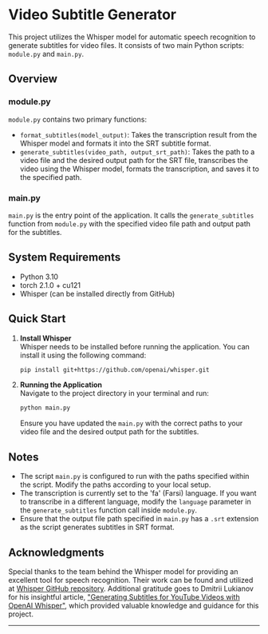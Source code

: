 # Video Subtitle Generator

This project utilizes the Whisper model for automatic speech recognition to generate subtitles for video files. It consists of two main Python scripts: `module.py` and `main.py`.

## Overview

### module.py
`module.py` contains two primary functions:

- `format_subtitles(model_output)`: Takes the transcription result from the Whisper model and formats it into the SRT subtitle format.
- `generate_subtitles(video_path, output_srt_path)`: Takes the path to a video file and the desired output path for the SRT file, transcribes the video using the Whisper model, formats the transcription, and saves it to the specified path.

### main.py
`main.py` is the entry point of the application. It calls the `generate_subtitles` function from `module.py` with the specified video file path and output path for the subtitles.

## System Requirements

- Python 3.10
- torch 2.1.0 + cu121
- Whisper (can be installed directly from GitHub)

## Quick Start

1. **Install Whisper**  
   Whisper needs to be installed before running the application. You can install it using the following command:

   ```bash
   pip install git+https://github.com/openai/whisper.git
   ```

2. **Running the Application**  
   Navigate to the project directory in your terminal and run:

   ```bash
   python main.py
   ```

   Ensure you have updated the `main.py` with the correct paths to your video file and the desired output path for the subtitles.

## Notes

- The script `main.py` is configured to run with the paths specified within the script. Modify the paths according to your local setup.
- The transcription is currently set to the 'fa' (Farsi) language. If you want to transcribe in a different language, modify the `language` parameter in the `generate_subtitles` function call inside `module.py`.
- Ensure that the output file path specified in `main.py` has a `.srt` extension as the script generates subtitles in SRT format.

## Acknowledgments

Special thanks to the team behind the Whisper model for providing an excellent tool for speech recognition. Their work can be found and utilized at [Whisper GitHub repository](https://github.com/openai/whisper.git). Additional gratitude goes to Dmitrii Lukianov for his insightful article, ["Generating Subtitles for YouTube Videos with OpenAI Whisper"](https://medium.com/akvelon/generating-subtitles-for-youtube-videos-with-openai-whisper-72b1f9a594ea), which provided valuable knowledge and guidance for this project.

---
